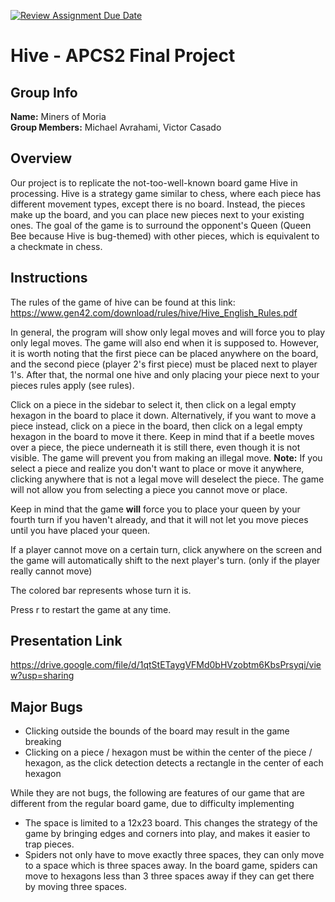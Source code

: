 [![Review Assignment Due Date](https://classroom.github.com/assets/deadline-readme-button-24ddc0f5d75046c5622901739e7c5dd533143b0c8e959d652212380cedb1ea36.svg)](https://classroom.github.com/a/syDSSnTt)
# Hive - APCS2 Final Project
## Group Info   
**Name:** Miners of Moria   
**Group Members:** Michael Avrahami, Victor Casado
## Overview
Our project is to replicate the not-too-well-known board game Hive in processing. Hive is a strategy game similar to chess, where each piece has different movement types, except there is no board. Instead, the pieces make up the board, and you can place new pieces next to your existing ones. The goal of the game is to surround the opponent's Queen (Queen Bee because Hive is bug-themed) with other pieces, which is equivalent to a checkmate in chess.
## Instructions
The rules of the game of hive can be found at this link: https://www.gen42.com/download/rules/hive/Hive_English_Rules.pdf

In general, the program will show only legal moves and will force you to play only legal moves. The game will also end when it is supposed to. However, it is worth noting that the first piece can be placed anywhere on the board, and the second piece (player 2's first piece) must be placed next to player 1's. After that, the normal one hive and only placing your piece next to your pieces rules apply (see rules).

Click on a piece in the sidebar to select it, then click on a legal empty hexagon in the board to place it down. Alternatively, if you want to move a piece instead, click on a piece in the board, then click on a legal empty hexagon in the board to move it there. Keep in mind that if a beetle moves over a piece, the piece underneath it is still there, even though it is not visible. The game will prevent you from making an illegal move. **Note:** If you select a piece and realize you don't want to place or move it anywhere, clicking anywhere that is not a legal move will deselect the piece. The game will not allow you from selecting a piece you cannot move or place.

Keep in mind that the game **will** force you to place your queen by your fourth turn if you haven't already, and that it will not let you move pieces until you have placed your queen.

If a player cannot move on a certain turn, click anywhere on the screen and the game will automatically shift to the next player's turn. (only if the player really cannot move)

The colored bar represents whose turn it is.

Press r to restart the game at any time.

## Presentation Link
https://drive.google.com/file/d/1qtStETaygVFMd0bHVzobtm6KbsPrsyqi/view?usp=sharing
## Major Bugs
+ Clicking outside the bounds of the board may result in the game breaking
+ Clicking on a piece / hexagon must be within the center of the piece / hexagon, as the click detection detects a rectangle in the center of each hexagon
  
While they are not bugs, the following are features of our game that are different from the regular board game, due to difficulty implementing
+ The space is limited to a 12x23 board. This changes the strategy of the game by bringing edges and corners into play, and makes it easier to trap pieces.
+ Spiders not only have to move exactly three spaces, they can only move to a space which is three spaces away. In the board game, spiders can move to hexagons less than 3 three spaces away if they can get there by moving three spaces.

